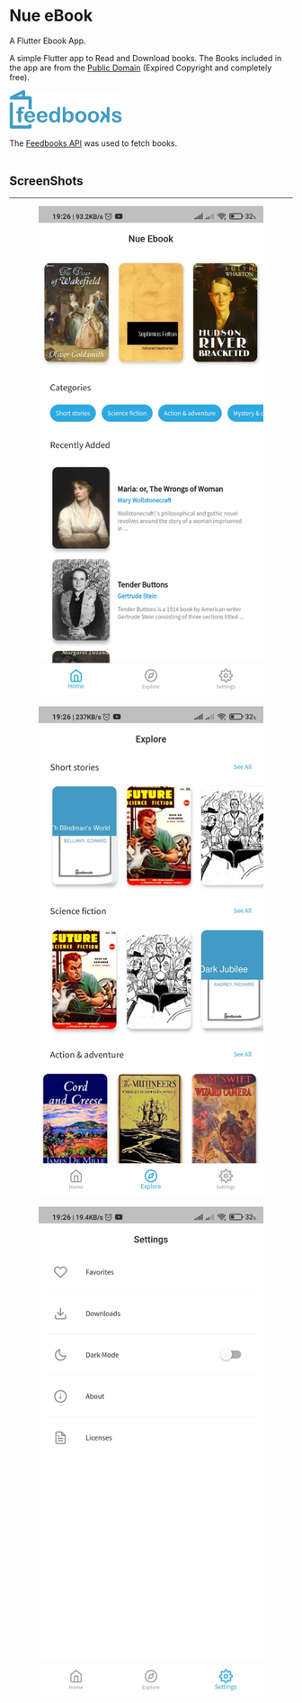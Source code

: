 # **Nue eBook**
A Flutter Ebook App.

A simple Flutter app to Read and Download books. The Books included in the app
are from the [Public Domain](https://en.wikipedia.org/wiki/Public_domain)
(Expired Copyright and completely free).

<a href="http://www.feedbooks.com/"><img src="resources/logo_feedbooks.png" width="200"/></a>
<br>

The [Feedbooks API](http://www.feedbooks.com/api) was used to fetch books. <br><br>

## ScreenShots
---

<center><img src="resources/1.jpg" width="400"></center> <br>
<center><img src="resources/2.jpg" width="400"></center><br>
<center><img src="resources/3.jpg" width="400"></center><br>